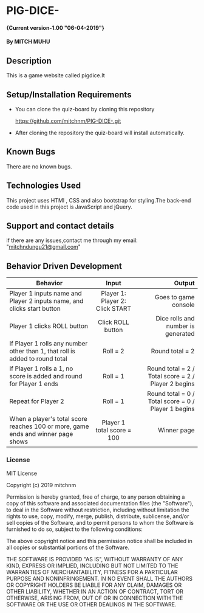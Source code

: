 # PIG-DICE-
#### {Current version-1.00  "06-04-2019"}
#### By **MITCH MUHU**
## Description
This is a game website called pigdice.It  
## Setup/Installation Requirements
* You can clone the quiz-board by cloning this repository

    https://github.com/mitchnm/PIG-DICE-.git

* After cloning the repository the quiz-board will install automatically.

## Known Bugs
There are no known bugs.
## Technologies Used
This project uses HTMl , CSS and also bootstrap for styling.The back-end code used in this project is JavaScript and jQuery.
## Support and contact details
if there are any issues,contact me through my email: "mitchndungu21@gmail.com"

## Behavior Driven Development ##

| Behavior                                                                         |                      Input                      |                                             Output |
| -------------------------------------------------------------------------------- | :---------------------------------------------: | --------------------------------------------------: |
| Player 1 inputs name and Player 2 inputs name, and clicks start button           | Player 1:  Player 2:  Click START |                                Goes to game console |
| Player 1 clicks ROLL button                                                      |                Click ROLL button                |                  Dice rolls and number is generated |
| If Player 1 rolls any number other than 1, that roll is added to round total     |                    Roll = 2                     |                                     Round total = 2 |
| If Player 1 rolls a 1, no score is added and round for Player 1 ends             |                    Roll = 1                     | Round total = 2 / Total score = 2 / Player 2 begins |
| Repeat for Player 2                                                              |                    Roll = 1                     | Round total = 0 / Total score = 0 / Player 1 begins |
| When a player's total score reaches 100 or more, game ends and winner page shows |           Player 1 total score = 100            |                                         Winner page |



### License
MIT License

Copyright (c) 2019 mitchnm

Permission is hereby granted, free of charge, to any person obtaining a copy
of this software and associated documentation files (the "Software"), to deal
in the Software without restriction, including without limitation the rights
to use, copy, modify, merge, publish, distribute, sublicense, and/or sell
copies of the Software, and to permit persons to whom the Software is
furnished to do so, subject to the following conditions:

The above copyright notice and this permission notice shall be included in all
copies or substantial portions of the Software.

THE SOFTWARE IS PROVIDED "AS IS", WITHOUT WARRANTY OF ANY KIND, EXPRESS OR
IMPLIED, INCLUDING BUT NOT LIMITED TO THE WARRANTIES OF MERCHANTABILITY,
FITNESS FOR A PARTICULAR PURPOSE AND NONINFRINGEMENT. IN NO EVENT SHALL THE
AUTHORS OR COPYRIGHT HOLDERS BE LIABLE FOR ANY CLAIM, DAMAGES OR OTHER
LIABILITY, WHETHER IN AN ACTION OF CONTRACT, TORT OR OTHERWISE, ARISING FROM,
OUT OF OR IN CONNECTION WITH THE SOFTWARE OR THE USE OR OTHER DEALINGS IN THE
SOFTWARE.